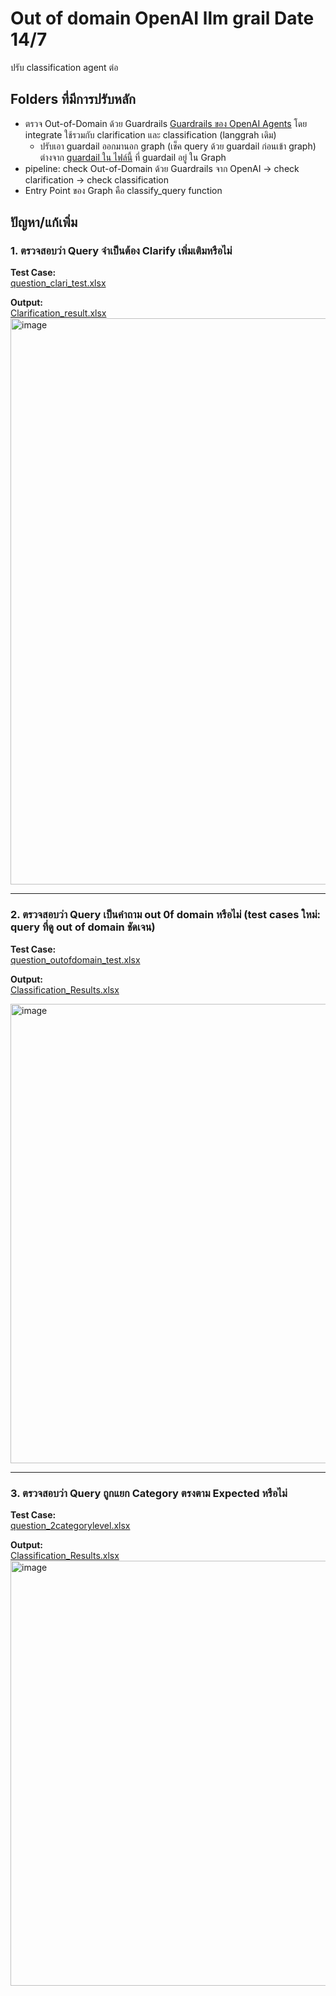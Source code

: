 # Out of domain OpenAI llm grail Date 14/7
ปรับ classification agent ต่อ

## Folders ที่มีการปรับหลัก
- ตรวจ Out-of-Domain ด้วย Guardrails [Guardrails ของ OpenAI Agents](https://openai.github.io/openai-agents-python/guardrails/) โดย integrate ใช้รวมกับ clarification และ classification (langgrah เดิม)
  - ปรับเอา guardail ออกมานอก graph (เช็ค query ด้วย guardail ก่อนเข้า graph) ต่างจาก [guardail ใน ไฟล์นี้](https://github.com/ffahpatcha/senior_project_update/blob/main/outOfDomain_openAI/main_graph.py) ที่ guardail 	อยู่ ใน Graph
- pipeline: check Out-of-Domain ด้วย Guardrails จาก OpenAI -> check clarification -> check classification
- Entry Point ของ Graph คือ classify_query function 
## ปัญหา/แก้เพิ่ม


### 1. ตรวจสอบว่า Query จำเป็นต้อง Clarify เพิ่มเติมหรือไม่

**Test Case:**  
[question_clari_test.xlsx](https://raw.githubusercontent.com/ffahpatcha/senior_project_update/main/pipeline_v2_clarity_first_25_6/test_case/question_clari_test.xlsx)

**Output:**  
[Clarification_result.xlsx](https://raw.githubusercontent.com/ffahpatcha/senior_project_update/main/outOfDomain_openAI_llm_grail/test_case/results_clari_11_7.xlsx)
<img width="1212" height="906" alt="image" src="https://github.com/user-attachments/assets/8bf560ba-f5eb-4ff2-829e-509b072da6dc" />


---
### 2. ตรวจสอบว่า Query เป็นคำถาม out 0f domain หรือไม่ (test cases ใหม่: query ที่ดู out of domain ชัดเจน)


**Test Case:**  
[question_outofdomain_test.xlsx](https://raw.githubusercontent.com/ffahpatcha/senior_project_update/main/withoutOutofDomain_samePrompt_25_6/test_case/question_outofdomain_test.xlsx)

**Output:**  
[Classification_Results.xlsx](https://raw.githubusercontent.com/ffahpatcha/senior_project_update/main/outOfDomain_openAI_llm_grail/test_case/outofdomain_results_11_7.xlsx)

<img width="1389" height="735" alt="image" src="https://github.com/user-attachments/assets/61b403ac-c593-4277-9a0d-5d35bd4c757a" />



---

### 3. ตรวจสอบว่า Query ถูกแยก Category ตรงตาม Expected หรือไม่



**Test Case:**  
[question_2categorylevel.xlsx](https://raw.githubusercontent.com/ffahpatcha/senior_project_update/main/pipeline_v2_clarity_first_25_6/test_case/question_2categorylevel.xlsx)

**Output:**  
[Classification_Results.xlsx](https://raw.githubusercontent.com/ffahpatcha/senior_project_update/main/outOfDomain_openAI_llm_grail/test_case/question_2categorylevel.xlsx)
<img width="1534" height="680" alt="image" src="https://github.com/user-attachments/assets/eb662b59-0503-4f95-8b2f-72a5ef0e6832" />



